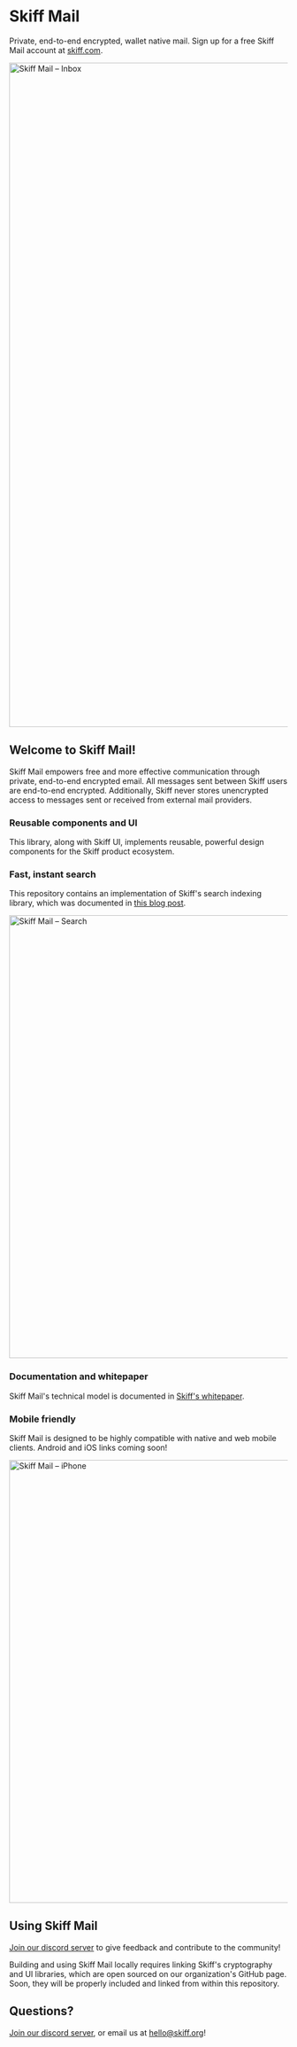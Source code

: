 # Skiff Mail
Private, end-to-end encrypted, wallet native mail. Sign up for a free Skiff Mail account at [skiff.com](https://skiff.com).



<img width="1200" alt="Skiff Mail – Inbox" src="https://user-images.githubusercontent.com/1927690/166291826-bf21933f-f637-4756-9951-ac5a1e69be0f.png">

## Welcome to Skiff Mail!

Skiff Mail empowers free and more effective communication through private, end-to-end encrypted email. All messages sent between Skiff users are end-to-end encrypted. Additionally, Skiff never stores unencrypted access to messages sent or received from external mail providers.

### Reusable components and UI
This library, along with Skiff UI, implements reusable, powerful design components for the Skiff product ecosystem.

### Fast, instant search
This repository contains an implementation of Skiff's search indexing library, which was documented in [this blog post](https://skiff.com/blog/private-search).

<img width="800" alt="Skiff Mail – Search" src="https://user-images.githubusercontent.com/1927690/166390204-f24625c4-4195-4a9d-a916-a25061e7abd4.png">

### Documentation and whitepaper
Skiff Mail's technical model is documented in [Skiff's whitepaper](https://skiff.com/whitepaper).

### Mobile friendly
Skiff Mail is designed to be highly compatible with native and web mobile clients. Android and iOS links coming soon!

<img width="800" alt="Skiff Mail – iPhone" src="https://user-images.githubusercontent.com/1927690/166390238-fe78fedd-41c6-48ee-a4c5-efcb3f1cfa78.png">

## Using Skiff Mail

[Join our discord server](https://discord.com/invite/skiff) to give feedback and contribute to the community!

Building and using Skiff Mail locally requires linking Skiff's cryptography and UI libraries, which are open sourced on our organization's GitHub page. Soon, they will be properly included and linked from within this repository.

## Questions?

[Join our discord server](https://discord.com/invite/skiff), or email us at hello@skiff.org!
